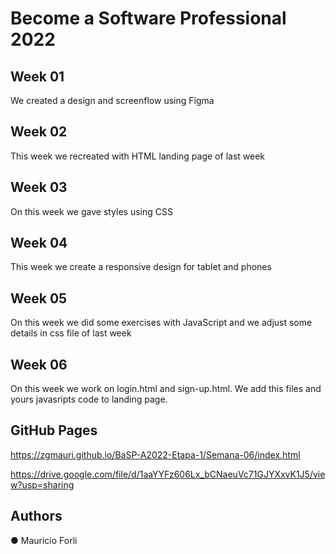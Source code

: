 # Become a Software Professional 2022

## Week 01

We created a design and screenflow using Figma

## Week 02

This week we recreated with HTML landing page of last week

## Week 03

On this week we gave styles using CSS

## Week 04

This week we create a responsive design for tablet and phones

## Week 05

On this week we did some exercises with JavaScript and we adjust some details in css file of last week

## Week 06

On this week we work on login.html and sign-up.html. We add this files and yours javasripts code to landing page.

## GitHub Pages

https://zgmauri.github.io/BaSP-A2022-Etapa-1/Semana-06/index.html

https://drive.google.com/file/d/1aaYYFz606Lx_bCNaeuVc71GJYXxvK1J5/view?usp=sharing

## Authors

● Mauricio Forli
